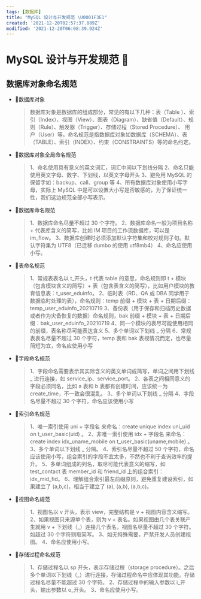 ```yaml
---
tags: [数据库]
title: "MySQL 设计与开发规范 \U0001F3E1"
created: '2021-12-20T02:57:37.889Z'
modified: '2021-12-20T06:08:39.924Z'
---
```


# MySQL 设计与开发规范  :house_with_garden: 
## 数据库对象命名规范
* :house_with_garden:数据库对象
  > 数据库对象是数据库的组成部分，常见的有以下几种：表（Table ）、索引（Index）、视图（View）、图表（Diagram）、缺省值（Default）、规则（Rule）、触发器（Trigger）、存储过程（Stored Procedure）、 用户（User）等。命名规范是指数据库对象如数据库（SCHEMA）、表（TABLE）、索引（INDEX）、约束（CONSTRAINTS）等的命名约定。

* :house_with_garden:数据库对象全局命名规范
  > 1、命名使用具有意义的英文词汇，词汇中间以下划线分隔
  > 2、命名只能使用英文字母、数字、下划线，以英文字母开头
  > 3、避免用 MySQL 的保留字如：backup、call、group 等
  > 4、所有数据库对象使用小写字母，实际上 MySQL 中是可以设置大小写是否敏感的，为了保证统一性，我们这边规范全部小写表示。

* :house_with_garden:数据库命名规范
  > 1、数据库命名尽量不超过 30 个字符。
  > 2、数据库命名一般为项目名称 + 代表库含义的简写，比如 IM 项目的工作流数据库，可以是 im_flow。
  > 3、数据库创建时必须添加默认字符集和校对规则子句。默认字符集为 UTF8（已迁移 dumbo 的使用 utf8mb4）
  > 4、命名应使用小写。

* :house_with_garden:表命名规范
  > 1、常规表表名以 t_开头，t 代表 table 的意思，命名规则即 t + 模块（包含模块含义的简写）+ 表（包含表含义的简写），比如用户模块的教育信息表：t_user_eduinfo。
  > 2、临时表（RD、QA 或 DBA 同学用于数据临时处理的表），命名规则：temp 前缀 + 模块 + 表 + 日期后缀：temp_user_eduinfo_20210719
  > 3、备份表（用于保存和归档历史数据或者作为灾备恢复的数据）命名规则，bak 前缀 + 模块 + 表 + 日期后缀：bak_user_eduinfo_20210719
  > 4、同一个模块的表尽可能使用相同的前缀，表名称尽可能表达含义
  > 5、多个单词以下划线 _ 分隔
  > 6、常规表表名尽量不超过 30 个字符，temp 表和 bak 表视情况而定，也尽量简短为宜，命名应使用小写

* :house_with_garden:字段命名规范
  > 1、字段命名需要表示其实际含义的英文单词或简写，单词之间用下划线 _ 进行连接，如 service_ip、service_port。
  > 2、各表之间相同意义的字段必须同名，比如 a 表和 b 表都有创建时间，应该统一为 create_time，不一致会很混乱。
  > 3、多个单词以下划线 _ 分隔
  > 4、字段名尽量不超过 30 个字符，命名应该使用小写

* :house_with_garden:索引命名规范
  > 1、唯一索引使用 uni + 字段名 来命名：create unique index uni_uid on t_user_basic(uid) 。
  > 2、非唯一索引使用 idx + 字段名 来命名：create index idx_uname_mobile on t_user_basic(uname,mobile) 。
  > 3、多个单词以下划线 _ 分隔。
  > 4、索引名尽量不超过 50 个字符，命名应该使用小写，组合索引的字段不宜太多，不然也不利于查询效率的提升。
  > 5、多单词组成的列名，取尽可能代表意义的缩写，如 test_contact 表 member_id 和 friend_id 上的组合索引：idx_mid_fid。
  > 6、理解组合索引最左前缀原则，避免重复建设索引，如果建立了 (a,b,c)，相当于建立了 (a), (a,b), (a,b,c)。

* :house_with_garden:视图命名规范
  > 1、视图名以 v 开头，表示 view，完整结构是 v + 视图内容含义缩写。
  > 2、如果视图只来源单个表，则为 v + 表名。如果视图由几个表关联产生就用 v + 下划线（_）连接几个表名，视图名尽量不超过 30 个字符。如超过 30 个字符则取简写。
  > 3、如无特殊需要，严禁开发人员创建视图。
  > 4、命名应使用小写。

* :house_with_garden:存储过程命名规范
  > 1、存储过程名以 sp 开头，表示存储过程（storage procedure）。之后多个单词以下划线（_）进行连接。存储过程命名中应体现其功能。存储过程名尽量不能超过 30 个字符。
  > 2、存储过程中的输入参数以 i_开头，输出参数以 o_开头。
  > 3、命名应使用小写。

